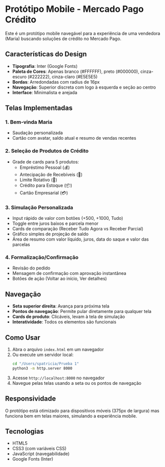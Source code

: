 # Protótipo Mobile - Mercado Pago Crédito

Este é um protótipo mobile navegável para a experiência de uma vendedora (Maria) buscando soluções de crédito no Mercado Pago.

## Características do Design

- **Tipografia**: Inter (Google Fonts)
- **Paleta de Cores**: Apenas branco (#FFFFFF), preto (#000000), cinza-escuro (#222222), cinza-claro (#E5E5E5)
- **Bordas**: Arredondadas com radius de 16px
- **Navegação**: Superior discreta com logo à esquerda e seção ao centro
- **Interface**: Minimalista e arejada

## Telas Implementadas

### 1. Bem-vinda Maria
- Saudação personalizada
- Cartão com avatar, saldo atual e resumo de vendas recentes

### 2. Seleção de Produtos de Crédito
- Grade de cards para 5 produtos:
  - Empréstimo Pessoal (💰)
  - Antecipação de Recebíveis (📄)
  - Limite Rotativo (🔄)
  - Crédito para Estoque (📦)
  - Cartão Empresarial (💳)

### 3. Simulação Personalizada
- Input rápido de valor com botões (+500, +1000, Tudo)
- Toggle entre juros baixos e parcela menor
- Cards de comparação (Receber Tudo Agora vs Receber Parcial)
- Gráfico simples de projeção de saldo
- Área de resumo com valor líquido, juros, data do saque e valor das parcelas

### 4. Formalização/Confirmação
- Revisão do pedido
- Mensagem de confirmação com aprovação instantânea
- Botões de ação (Voltar ao início, Ver detalhes)

## Navegação

- **Seta superior direita**: Avança para próxima tela
- **Pontos de navegação**: Permite pular diretamente para qualquer tela
- **Cards de produto**: Clicáveis, levam à tela de simulação
- **Interatividade**: Todos os elementos são funcionais

## Como Usar

1. Abra o arquivo `index.html` em um navegador
2. Ou execute um servidor local:
   ```bash
   cd "/Users/spatricia/Prueba 1"
   python3 -m http.server 8000
   ```
3. Acesse `http://localhost:8000` no navegador
4. Navegue pelas telas usando a seta ou os pontos de navegação

## Responsividade

O protótipo está otimizado para dispositivos móveis (375px de largura) mas funciona bem em telas maiores, simulando a experiência mobile.

## Tecnologias

- HTML5
- CSS3 (com variáveis CSS)
- JavaScript (navegabilidade)
- Google Fonts (Inter)
